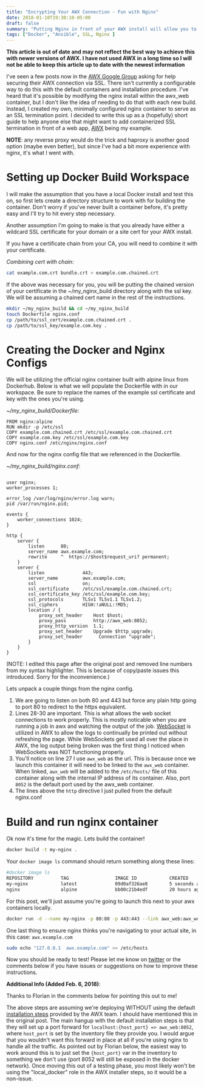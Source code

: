 ```yaml
---
title: "Encrypting Your AWX Connection - Fun with Nginx"
date: 2018-01-10T19:30:10-05:00
draft: false
summary: "Putting Nginx in front of your AWX install will allow you to encrypt the connection."
tags: ["Docker", "Ansible", SSL, Nginx ]
---
```



**This article is out of date and may not reflect the best way to achieve this with newer versions of AWX. I have not used AWX in a long time so I will not be able to keep this article up to date with the newest information**

I've seen a few posts now in the [AWX Google Group](https://groups.google.com/forum/#!forum/awx-project) asking for help securing their AWX connection via SSL. There isn't currently a configurable way to do this with the default containers and installation procedure. I've heard that it's possible by modifying the nginx install within the awx_web container, but I don't like the idea of needing to do that with each new build. Instead, I created my own, minimally configured nginx container to serve as an SSL termination point. I decided to write this up as a (hopefully) short guide to help anyone else that might want to add containerized SSL termination in front of a web app, [AWX](https://github.com/ansible/awx) being my example.

**NOTE**: any reverse proxy would do the trick and haproxy is another good option (maybe even better), but since I've had a bit more experience with nginx, it's what I went with.

# Setting up Docker Build Workspace

I will make the assumption that you have a local Docker install and test this on, so first lets create a directory structure to work with for building the container. Don't worry if you've never built a container before, it's pretty easy and I'll try to hit every step necessary.

Another assumption I'm going to make is that you already have either a wildcard SSL certificate for your domain or a site cert for your AWX install.

If you have a certificate chain from your CA, you will need to combine it with your certificate.

*Combining cert with chain:*

```bash
cat example.com.crt bundle.crt > example.com.chained.crt
```

If the above was necessary for you, you will be putting the chained version of your certificate in the ~/my_nginx_build directory along with the ssl key. We will be assuming a chained cert name in the rest of the instructions.

```bash
mkdir ~/my_nginx_build && cd ~/my_nginx_build
touch Dockerfile nginx.conf
cp /path/to/ssl_cert/example.com.chained.crt .
cp /path/to/ssl_key/example.com.key .
```

# Creating the Docker and Nginx Configs

We will be utilizing the official nginx container built with alpine linux from Dockerhub. Below is what we will populate the Dockerfile with in our workspace. Be sure to replace the names of the example ssl certificate and key with the ones you're using.

*~/my_nginx_build/Dockerfile*:

```docker
FROM nginx:alpine
RUN mkdir -p /etc/ssl
COPY example.com.chained.crt /etc/ssl/example.com.chained.crt
COPY example.com.key /etc/ssl/example.com.key
COPY nginx.conf /etc/nginx/nginx.conf
```

And now for the nginx config file that we referenced in the Dockerfile.

*~/my_nginx_build/nginx.conf*:

```nginx

user nginx;
worker_processes 1;

error_log /var/log/nginx/error.log warn;
pid /var/run/nginx.pid;

events {
    worker_connections 1024;
}

http {
    server {
        listen      80;
        server_name awx.example.com;
        rewrite     ^  https://$host$request_uri? permanent;
    }
    server {
        listen              443;
        server_name         awx.example.com;
        ssl                 on;
        ssl_certificate     /etc/ssl/example.com.chained.crt;
        ssl_certificate_key /etc/ssl/example.com.key;
        ssl_protocols       TLSv1 TLSv1.1 TLSv1.2;
        ssl_ciphers         HIGH:!aNULL:!MD5;
        location / {
            proxy_set_header    Host $host;
            proxy_pass          http://awx_web:8052;
            proxy_http_version  1.1;
            proxy_set_header    Upgrade $http_upgrade;
            proxy_set_header      Connection "upgrade";
        }
    }
}
```

(NOTE: I edited this page after the original post and removed line numbers from my syntax highlighter. This is because of copy/paste issues this introduced. Sorry for the inconvenience.)

Lets unpack a couple things from the nginx config.

1. We are going to listen on both 80 and 443 but force any plain http going to port 80 to redirect to the https equivalent.
2. Lines 28-30 are important. This is what allows the web socket connections to work properly. This is mostly noticable when you are running a job in awx and watching the output of the job. [WebSocket](https://en.wikipedia.org/wiki/WebSocket) is utilized in AWX to allow the logs to continually be printed out without refreshing the page. While WebSockets get used all over the place in AWX, the log output being broken was the first thing I noticed when WebSockets was NOT functioning properly.
3. You'll notice on line 27 I use `awx_web` as the url. This is because once we launch this container it will need to be linked to the `awx_web` container. When linked, `awx_web` will be added to the `/etc/hosts/` file of this container along with the internal IP address of its container. Also, port `8052` is the default port used by the awx_web container.
4. The lines above the `http` directive I just pulled from the default nginx.conf

# Build and run nginx container

Ok now it's time for the magic. Lets build the container!

```bash
docker build -t my-nginx .
```

Your `docker image ls` command should return something along these lines:

```bash
#docker image ls
REPOSITORY          TAG                 IMAGE ID            CREATED             SIZE
my-nginx            latest              09d0af326ae8        5 seconds ago       16.8MB
nginx               alpine              bb00c21b4edf        20 hours ago        16.8MB
```

For this post, we'll just assume you're going to launch this next to your awx containers locally.

```bash
docker run -d --name my-nginx -p 80:80 -p 443:443 --link awx_web:awx_web my-nginx
```

One last thing to ensure nginx thinks you're navigating to your actual site, in this case: `awx.example.com`

```bash
sudo echo "127.0.0.1  awx.example.com" >> /etc/hosts
```

Now you should be ready to test! Please let me know on [twitter](https://twitter.com/localhost_luke) or the comments below if you have issues or suggestions on how to improve these instructions.


**Additional Info (Added Feb. 6, 2018)**:

Thanks to Florian in the comments below for pointing this out to me!

The above steps are assuming we're deploying WITHOUT using the default [installation steps](https://github.com/ansible/awx/blob/devel/INSTALL.md) provided by the AWX team. I should have mentioned this in the original post.
The main hangup with the default installation steps is that they will set up a port forward for `localhost:{host_port} => awx_web:8052`, where `host_port` is set by the inventory file they provide you. I would argue that you wouldn't want this forward in place at all if you're using nginx to handle all the traffic. As pointed out by Florian below, the easiest way to work around this is to just set the `{host_port}` var in the inventory to something we don't use (port 8052 will still be exposed in the docker network). Once moving this out of a testing phase, you most likely won't be using the "local_docker" role in the AWX installer steps, so it would be a non-issue. 